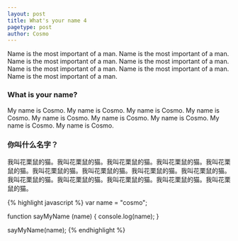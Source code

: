 ```yaml
---
layout: post
title: What's your name 4
pagetype: post
author: Cosmo
---
```


Name is the most important of a man. Name is the most important of a man. Name is the most important of a man. Name is the most important of a man. Name is the most important of a man. Name is the most important of a man. Name is the most important of a man.

### What is your name?

My name is Cosmo. My name is Cosmo. My name is Cosmo. My name is Cosmo. My name is Cosmo. My name is Cosmo. My name is Cosmo. My name is Cosmo. My name is Cosmo. 

### 你叫什么名字？

我叫花栗鼠的猫。我叫花栗鼠的猫。我叫花栗鼠的猫。我叫花栗鼠的猫。我叫花栗鼠的猫。我叫花栗鼠的猫。我叫花栗鼠的猫。我叫花栗鼠的猫。我叫花栗鼠的猫。我叫花栗鼠的猫。我叫花栗鼠的猫。我叫花栗鼠的猫。我叫花栗鼠的猫。我叫花栗鼠的猫。

{% highlight javascript %}
var name = "cosmo";

function sayMyName (name) {
    console.log(name);
}

sayMyName(name);
{% endhighlight %}
